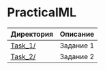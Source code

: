 # PracticalML

| Директория | Описание |
|----------------|:---------:|
| [Task_1/](https://github.com/MariaMayy/PracticalML/tree/main/Task1) | Задание 1 |
| [Task_2/](https://github.com/MariaMayy/PracticalML/tree/main/Task2) | Задание 2 | 

